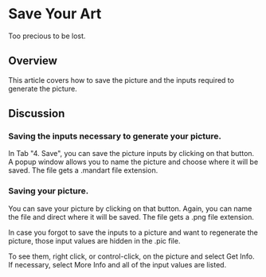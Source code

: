 # Save Your Art

Too precious to be lost.

## Overview

This article covers how to save the picture and the inputs required to generate the picture.

## Discussion

### Saving the inputs necessary to generate your picture.

In Tab "4. Save", you can save the picture inputs by clicking on that button.
A popup window allows you to name the picture and choose where it will be saved.
The file gets a .mandart file extension.

### Saving your picture.

You can save your picture by clicking on that button.
Again, you can name the file and direct where it will be saved.
The file gets a .png file extension.

In case you forgot to save the inputs to a picture and want to regenerate the picture, those input values are hidden in the .pic file.

To see them, right click, or control-click, on the picture and select Get Info. If necessary, select More Info and all of the input values are listed.


